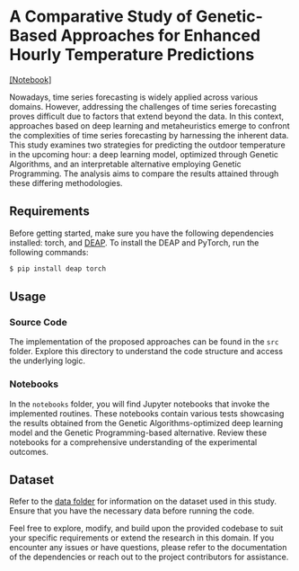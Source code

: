 # A Comparative Study of Genetic-Based Approaches for Enhanced Hourly Temperature Predictions

[[Notebook]](/doc/report.pdf)


Nowadays, time series forecasting is widely applied across various domains. However, addressing the challenges of time series forecasting proves difficult due to factors that extend beyond the data. In this context, approaches based on deep learning and metaheuristics emerge to confront the complexities of time series forecasting by harnessing the inherent data. This study examines two strategies for predicting the outdoor temperature in the upcoming hour: a deep learning model, optimized through Genetic Algorithms, and an interpretable alternative employing Genetic Programming. The analysis aims to compare the results attained through these differing methodologies.

## Requirements
Before getting started, make sure you have the following dependencies installed:
torch, and [DEAP](https://deap.readthedocs.io).
To install the DEAP and PyTorch, run the following commands:
```bash
$ pip install deap torch
```

## Usage

### Source Code
The implementation of the proposed approaches can be found in the `src` folder. Explore this directory to understand the code structure and access the underlying logic.

### Notebooks
In the `notebooks` folder, you will find Jupyter notebooks that invoke the implemented routines. These notebooks contain various tests showcasing the results obtained from the Genetic Algorithms-optimized deep learning model and the Genetic Programming-based alternative. Review these notebooks for a comprehensive understanding of the experimental outcomes.

## Dataset
Refer to the [data folder](data) for information on the dataset used in this study. Ensure that you have the necessary data before running the code.

Feel free to explore, modify, and build upon the provided codebase to suit your specific requirements or extend the research in this domain. If you encounter any issues or have questions, please refer to the documentation of the dependencies or reach out to the project contributors for assistance.
